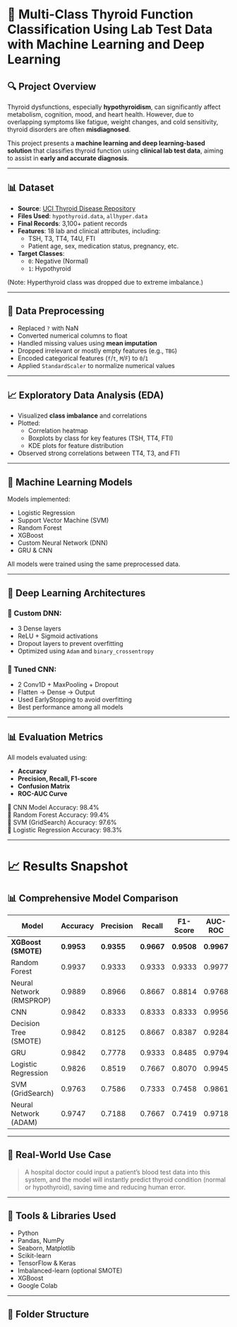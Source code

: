 # 🧠 Multi-Class Thyroid Function Classification Using Lab Test Data with Machine Learning and Deep Learning

## 🔍 Project Overview

Thyroid dysfunctions, especially **hypothyroidism**, can significantly affect metabolism, cognition, mood, and heart health. However, due to overlapping symptoms like fatigue, weight changes, and cold sensitivity, thyroid disorders are often **misdiagnosed**.

This project presents a **machine learning and deep learning-based solution** that classifies thyroid function using **clinical lab test data**, aiming to assist in **early and accurate diagnosis**.

---

## 📊 Dataset

- **Source**: [UCI Thyroid Disease Repository](https://archive.ics.uci.edu/ml/datasets/thyroid+disease)
- **Files Used**: `hypothyroid.data`, `allhyper.data`
- **Final Records**: 3,100+ patient records
- **Features**: 18 lab and clinical attributes, including:
  - TSH, T3, TT4, T4U, FTI
  - Patient age, sex, medication status, pregnancy, etc.
- **Target Classes**:
  - `0`: Negative (Normal)
  - `1`: Hypothyroid

(Note: Hyperthyroid class was dropped due to extreme imbalance.)

---

## 🧼 Data Preprocessing

- Replaced `?` with NaN
- Converted numerical columns to float
- Handled missing values using **mean imputation**
- Dropped irrelevant or mostly empty features (e.g., `TBG`)
- Encoded categorical features (`f`/`t`, `M`/`F`) to `0`/`1`
- Applied `StandardScaler` to normalize numerical values

---

## 📈 Exploratory Data Analysis (EDA)

- Visualized **class imbalance** and correlations
- Plotted:
  - Correlation heatmap
  - Boxplots by class for key features (TSH, TT4, FTI)
  - KDE plots for feature distribution
- Observed strong correlations between TT4, T3, and FTI

---

## 🤖 Machine Learning Models

Models implemented:
- Logistic Regression
- Support Vector Machine (SVM)
- Random Forest
- XGBoost
- Custom Neural Network (DNN)
- GRU & CNN

All models were trained using the same preprocessed data.

---

## 🧠 Deep Learning Architectures

### 🔹 Custom DNN:
- 3 Dense layers
- ReLU + Sigmoid activations
- Dropout layers to prevent overfitting
- Optimized using `Adam` and `binary_crossentropy`

### 🔹 Tuned CNN:
- 2 Conv1D + MaxPooling + Dropout
- Flatten → Dense → Output
- Used EarlyStopping to avoid overfitting
- Best performance among all models

---

## 📊 Evaluation Metrics

All models evaluated using:
- **Accuracy**
- **Precision, Recall, F1-score**
- **Confusion Matrix**
- **ROC-AUC Curve**

📌 CNN Model Accuracy: 98.4%  
📌 Random Forest Accuracy: 99.4%  
📌 SVM (GridSearch) Accuracy: 97.6%  
📌 Logistic Regression Accuracy: 98.3%  


---

# 📈 Results Snapshot

## 📊 Comprehensive Model Comparison

| Model                    | Accuracy | Precision | Recall | F1-Score | AUC-ROC |
|---------------------------|----------|-----------|--------|----------|---------|
| **XGBoost (SMOTE)**       | **0.9953** | **0.9355** | **0.9667** | **0.9508** | **0.9967** |
| Random Forest             | 0.9937   | 0.9333    | 0.9333 | 0.9333   | 0.9977  |
| Neural Network (RMSPROP)  | 0.9889   | 0.8966    | 0.8667 | 0.8814   | 0.9768  |
| CNN                       | 0.9842   | 0.8333    | 0.8333 | 0.8333   | 0.9956  |
| Decision Tree (SMOTE)     | 0.9842   | 0.8125    | 0.8667 | 0.8387   | 0.9284  |
| GRU                       | 0.9842   | 0.7778    | 0.9333 | 0.8485   | 0.9794  |
| Logistic Regression       | 0.9826   | 0.8519    | 0.7667 | 0.8070   | 0.9945  |
| SVM (GridSearch)          | 0.9763   | 0.7586    | 0.7333 | 0.7458   | 0.9861  |
| Neural Network (ADAM)     | 0.9747   | 0.7188    | 0.7667 | 0.7419   | 0.9718  |

---

## 🏥 Real-World Use Case

> A hospital doctor could input a patient’s blood test data into this system, and the model will instantly predict thyroid condition (normal or hypothyroid), saving time and reducing human error.

---

## 🔧 Tools & Libraries Used

- Python
- Pandas, NumPy
- Seaborn, Matplotlib
- Scikit-learn
- TensorFlow & Keras
- Imbalanced-learn (optional SMOTE)
- XGBoost
- Google Colab

---

## 📌 Folder Structure

